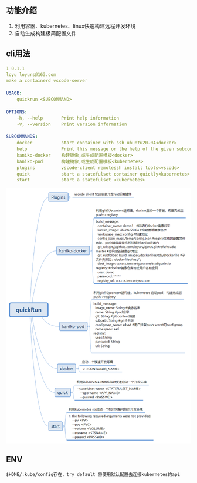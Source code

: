## 功能介绍
1. 利用容器、kubernetes、linux快速构建远程开发环境
2. 自动生成构建极简配置文件

## cli用法
```yaml
1 0.1.1
loyu loyurs@163.com
make a containerd vscode-server

USAGE:
    quickrun <SUBCOMMAND>

OPTIONS:
    -h, --help       Print help information
    -V, --version    Print version information

SUBCOMMANDS:
    docker           start container with ssh ubuntu20.04<docker>
    help             Print this message or the help of the given subcommand(s)
    kaniko-docker    构建镜像,或生成配置模板<docker>
    kaniko-pod       构建镜像,或生成配置模板<kubernetes>
    plugins          vscode-client remotessh install tools<vscode>
    quick            start a statefulset container quickly<kubernetes>
    start            start a statefulset <kubernetes>
```




![quickRUN](images/quickRun.png "hey")
## ENV
```
$HOME/.kube/config存在，try_default 将使用默认配置去连接kubernetes的api
```